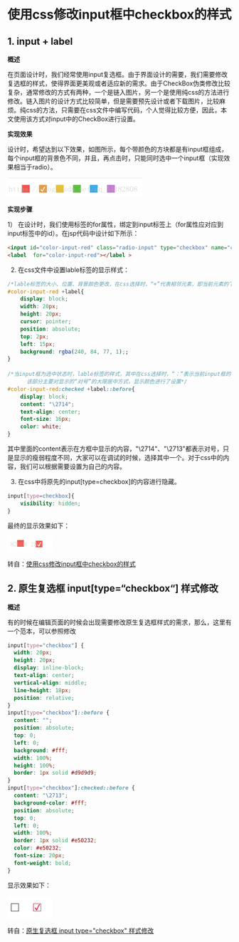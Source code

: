 # 使用css修改input框中checkbox的样式


## 1. input + label


**概述**

在页面设计时，我们经常使用input复选框。由于界面设计的需要，我们需要修改复选框的样式，使得界面更美观或者适应新的需求。由于CheckBox伪类修改比较复杂，通常修改的方式有两种，一个是链入图片，另一个是使用纯css的方法进行修改。链入图片的设计方式比较简单，但是需要预先设计或者下载图片，比较麻烦。纯css的方法，只需要在css文件中编写代码，个人觉得比较方便，因此，本文使用该方式对input中的CheckBox进行设置。


**实现效果**
  
设计时，希望达到以下效果，如图所示，每个带颜色的方块都是有input框组成，每个input框的背景色不同，并且，再点击时，只能同时选中一个input框（实现效果相当于radio）。

<img alt="Connect Github" src="../../_static/imgs/css/checkbox-label-change-default1.png" width="60%">


**实现步骤**

1） 在设计时，我们使用<lable>标签的for属性，绑定到input标签上（for属性应对应到input标签中的id）。在jsp代码中设计如下所示：

```html
<input id="color-input-red" class="radio-input" type="checkbox" name="color-input-red" value="#f0544d" />
<label  for="color-input-red"></label >
```

2) 在css文件中设置lable标签的显示样式：

```css
/*lable标签的大小、位置、背景颜色更改，在css选择时，“+”代表相邻元素，即当前元素的下一元素*/
#color-input-red +label{
    display: block;
    width: 20px;
    height: 20px;
    cursor: pointer;
    position: absolute;
    top: 2px;
    left: 15px;
    background: rgba(240, 84, 77, 1);;
}
 
/*当input框为选中状态时，lable标签的样式，其中在css选择时，“：”表示当前input框的值，即checked；
      该部分主要对显示的“对号”的大限居中方式，显示颜色进行了设置*/
#color-input-red:checked +label::before{
    display: block;
    content: "\2714";
    text-align: center;
    font-size: 16px;
    color: white;
}
```

其中里面的content表示在方框中显示的内容，"\2714"、"\2713"都表示对号，只是显示的瘦弱程度不同，大家可以在调试的时候，选择其中一个。对于css中的内容，我们可以根据需要设置为自己的内容。

3) 在css中将原先的input[type=checkbox]的内容进行隐藏。
   
```css
input[type=checkbox]{
	visibility: hidden;
}
```

最终的显示效果如下：

<img alt="Connect Github" src="../../_static/imgs/css/checkbox-label-change-default2.png" width="20%">


转自：[使用css修改input框中checkbox的样式](https://blog.csdn.net/qq_34182808/article/details/79992465)


## 2. 原生复选框 input[type=“checkbox“] 样式修改

**概述**

有的时候在编辑页面的时候会出现需要修改原生复选框样式的需求，那么，这里有一个范本，可以参照修改

```css
input[type="checkbox"] {
  width: 20px;
  height: 20px;
  display: inline-block;
  text-align: center;
  vertical-align: middle;
  line-height: 18px;
  position: relative;
}
input[type="checkbox"]::before {
  content: "";
  position: absolute;
  top: 0;
  left: 0;
  background: #fff;
  width: 100%;
  height: 100%;
  border: 1px solid #d9d9d9;
}
input[type="checkbox"]:checked::before {
  content: "\2713";
  background-color: #fff;
  position: absolute;
  top: 0;
  left: 0;
  width: 100%;
  border: 1px solid #e50232;
  color: #e50232;
  font-size: 20px;
  font-weight: bold;
}
```

显示效果如下：

<img alt="Connect Github" src="../../_static/imgs/css/checkbox-css-change-default.png" width="20%">



转自：[原生复选框 input type="checkbox" 样式修改](https://blog.csdn.net/lwx931449660/article/details/108539587)
